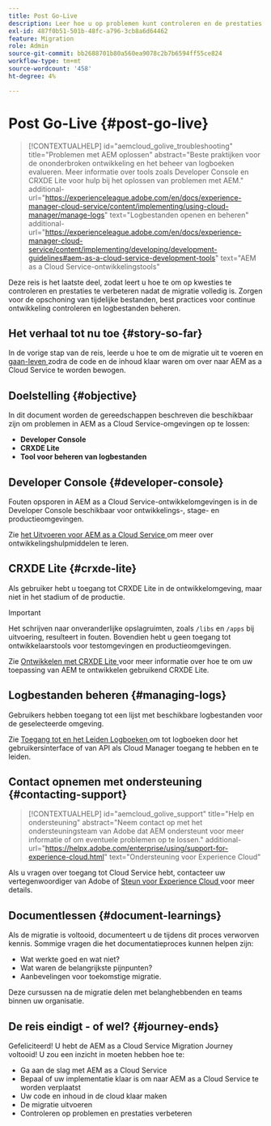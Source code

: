 ```yaml
---
title: Post Go-Live
description: Leer hoe u op problemen kunt controleren en de prestaties kunt verbeteren.
exl-id: 487f0b51-501b-48fc-a796-3cb8a6d64462
feature: Migration
role: Admin
source-git-commit: bb2688701b80a560ea9078c2b7b6594ff55ce824
workflow-type: tm+mt
source-wordcount: '458'
ht-degree: 4%

---
```


# Post Go-Live {#post-go-live}

>[!CONTEXTUALHELP]
>id="aemcloud_golive_troubleshooting"
>title="Problemen met AEM oplossen"
>abstract="Beste praktijken voor de ononderbroken ontwikkeling en het beheer van logboeken evalueren. Meer informatie over tools zoals Developer Console en CRXDE Lite voor hulp bij het oplossen van problemen met AEM."
>additional-url="https://experienceleague.adobe.com/en/docs/experience-manager-cloud-service/content/implementing/using-cloud-manager/manage-logs" text="Logbestanden openen en beheren"
>additional-url="https://experienceleague.adobe.com/en/docs/experience-manager-cloud-service/content/implementing/developing/development-guidelines#aem-as-a-cloud-service-development-tools" text="AEM as a Cloud Service-ontwikkelingstools"

Deze reis is het laatste deel, zodat leert u hoe te om op kwesties te controleren en prestaties te verbeteren nadat de migratie volledig is. Zorgen voor de opschoning van tijdelijke bestanden, best practices voor continue ontwikkeling controleren en logbestanden beheren.

## Het verhaal tot nu toe {#story-so-far}

In de vorige stap van de reis, leerde u hoe te om de migratie uit te voeren en [ gaan-leven ](/help/journey-migration/go-live.md) zodra de code en de inhoud klaar waren om over naar AEM as a Cloud Service te worden bewogen.

## Doelstelling {#objective}

In dit document worden de gereedschappen beschreven die beschikbaar zijn om problemen in AEM as a Cloud Service-omgevingen op te lossen:

* **Developer Console**
* **CRXDE Lite**
* **Tool voor beheren van logbestanden**

## Developer Console {#developer-console}

Fouten opsporen in AEM as a Cloud Service-ontwikkelomgevingen is in de Developer Console beschikbaar voor ontwikkelings-, stage- en productieomgevingen.

Zie [ het Uitvoeren voor AEM as a Cloud Service ](/help/implementing/developing/introduction/development-guidelines.md#aem-as-a-cloud-service-development-tools) om meer over ontwikkelingshulpmiddelen te leren.

## CRXDE Lite {#crxde-lite}

Als gebruiker hebt u toegang tot CRXDE Lite in de ontwikkelomgeving, maar niet in het stadium of de productie.

>[!IMPORTANT]
>Het schrijven naar onveranderlijke opslagruimten, zoals `/libs` en `/apps` bij uitvoering, resulteert in fouten. Bovendien hebt u geen toegang tot ontwikkelaarstools voor testomgevingen en productieomgevingen.

Zie [ Ontwikkelen met CRXDE Lite ](/help/implementing/developing/tools/crxde.md) voor meer informatie over hoe te om uw toepassing van AEM te ontwikkelen gebruikend CRXDE Lite.

## Logbestanden beheren {#managing-logs}

Gebruikers hebben toegang tot een lijst met beschikbare logbestanden voor de geselecteerde omgeving.

Zie [ Toegang tot en het Leiden Logboeken ](/help/implementing/cloud-manager/manage-logs.md) om tot logboeken door het gebruikersinterface of van API als Cloud Manager toegang te hebben en te leiden.

## Contact opnemen met ondersteuning {#contacting-support}

>[!CONTEXTUALHELP]
>id="aemcloud_golive_support"
>title="Help en ondersteuning"
>abstract="Neem contact op met het ondersteuningsteam van Adobe dat AEM ondersteunt voor meer informatie of om eventuele problemen op te lossen."
>additional-url="https://helpx.adobe.com/enterprise/using/support-for-experience-cloud.html" text="Ondersteuning voor Experience Cloud"

Als u vragen over toegang tot Cloud Service hebt, contacteer uw vertegenwoordiger van Adobe of [ Steun voor Experience Cloud ](https://helpx.adobe.com/enterprise/using/support-for-experience-cloud.html) voor meer details.

## Documentlessen {#document-learnings}

Als de migratie is voltooid, documenteert u de tijdens dit proces verworven kennis. Sommige vragen die het documentatieproces kunnen helpen zijn:

* Wat werkte goed en wat niet?
* Wat waren de belangrijkste pijnpunten?
* Aanbevelingen voor toekomstige migratie.

Deze cursussen na de migratie delen met belanghebbenden en teams binnen uw organisatie.

## De reis eindigt - of wel? {#journey-ends}

Gefeliciteerd! U hebt de AEM as a Cloud Service Migration Journey voltooid! U zou een inzicht in moeten hebben hoe te:

* Ga aan de slag met AEM as a Cloud Service
* Bepaal of uw implementatie klaar is om naar AEM as a Cloud Service te worden verplaatst
* Uw code en inhoud in de cloud klaar maken
* De migratie uitvoeren
* Controleren op problemen en prestaties verbeteren
